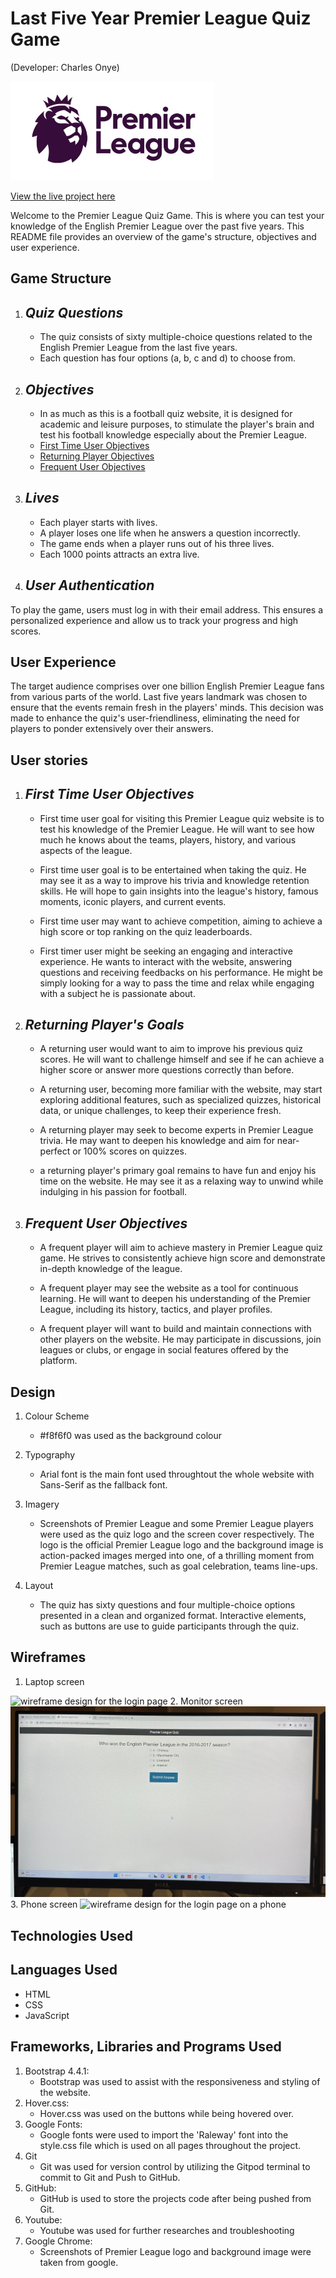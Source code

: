# **Last Five Year Premier League Quiz Game**

(Developer: Charles Onye)

![Premier League](assets/images/premierlogo.png)

[View the live project here](https://onyeami.github.io/premierfiveyears/)

Welcome to the Premier League Quiz Game. This is where you can test your knowledge of the English Premier League over the past five years. This README file provides an overview of the game's structure, objectives and user experience.

## Game Structure

1. ## _Quiz Questions_

   - The quiz consists of sixty multiple-choice questions related to the English Premier League from the last five years.
   - Each question has four options (a, b, c and d) to choose from.

2. ## _Objectives_

    - In as much as this is a football quiz website, it is designed for academic and leisure purposes, to stimulate the player's brain and test his football knowledge especially about the Premier League.
    - [First Time User Objectives](#first-time-user-objectives)
    - [Returning Player Objectives](#returning-players-goals)
    - [Frequent User Objectives](#frequent-user-objectives)

3. ## _Lives_

    - Each player starts with lives.
    - A player loses one life when he answers a question incorrectly.
    - The game ends when a player runs out of his three lives.
    - Each 1000 points attracts an extra live.

4. ## _User Authentication_

To play the game, users must log in with their email address. This ensures a personalized experience and allow us to track your progress and high scores.

## User Experience

The target audience comprises over one billion English Premier League fans from various parts of the world. Last five years landmark was chosen to ensure that the events remain fresh in the players' minds. This decision was made to enhance the quiz's user-friendliness, eliminating the need for players to ponder extensively over their answers.

## User stories

1. ## _First Time User Objectives_

   - First time user goal for visiting this Premier League quiz website is to test his knowledge of the Premier League. He will want to see how much he knows about the teams, players, history, and various aspects of the league.
  
   - First time user goal is to be entertained when taking the quiz. He may see it as a way to improve his trivia and knowledge retention skills. He will hope to gain insights into the league's history, famous moments, iconic players, and current events.
  
   - First time user may want to achieve competition, aiming to achieve a high score or top ranking on the quiz leaderboards.
   - First timer user might be seeking an engaging and interactive experience. He wants to interact with the website, answering questions and receiving feedbacks on his performance. He might be simply looking for a way to pass the time and relax while engaging with a subject he is passionate about.

2. ## _Returning Player's Goals_

    - A returning user would want to aim to improve his previous quiz scores. He will want to challenge himself and see if he can achieve a higher score or answer more questions correctly than before.

    - A returning user, becoming more familiar with the website, may start exploring additional features, such as specialized quizzes, historical data, or unique challenges, to keep their experience fresh.

    - A returning player may seek to become experts in Premier League trivia. He may want to deepen his knowledge and aim for near-perfect or 100% scores on quizzes.
  
    - a returning player's primary goal remains to have fun and enjoy his time on the website. He may see it as a relaxing way to unwind while indulging in his passion for football.

3. ## _Frequent User Objectives_

   - A frequent player will aim to achieve mastery in Premier League quiz game. He strives to consistently achieve hign score and demonstrate in-depth knowledge of the league.
  
   - A frequent player may see the website as a tool for continuous learning. He will want to deepen his understanding of the Premier League, including its history, tactics, and player profiles.

   - A frequent player will want to build and maintain connections with other players on the website. He may participate in discussions, join leagues or clubs, or engage in social features offered by the platform.

## Design

1. Colour Scheme
   - #f8f6f0 was used as the background colour

2. Typography
   - Arial font is the main font used throughtout the whole website with Sans-Serif as the fallback font.

3. Imagery
   - Screenshots of Premier League and some Premier League players were used as the quiz logo and the screen cover respectively. The logo is the official Premier League logo and the background image is action-packed images merged into one, of a thrilling moment from Premier League matches, such as goal celebration, teams line-ups.

4. Layout
   - The quiz has sixty questions and four multiple-choice options presented in a clean and organized format. Interactive elements, such as buttons are use to guide participants through the quiz.

## Wireframes

1. Laptop screen

![wireframe design for the login page](assets/images/laptopview.png)
2. Monitor screen
![wireframe design for the question page](assets/images/quesview.jpg)
3. Phone screen
![wireframe design for the login page on a phone](assets/images/mobileview.png)

## Technologies Used

## Languages Used

- HTML
- CSS
- JavaScript

## Frameworks, Libraries and Programs Used

1. Bootstrap 4.4.1:
    - Bootstrap was used to assist with the responsiveness and styling of the website.
2. Hover.css:
    - Hover.css was used on the buttons while being hovered over.
3. Google Fonts:
    - Google fonts were used to import the 'Raleway' font into the style.css file which is used on all pages throughout the project.
4. Git
    - Git was used for version control by utilizing the Gitpod terminal to commit to Git and Push to GitHub.
5. GitHub:
    - GitHub is used to store the projects code after being pushed from Git.
6. Youtube:
   - Youtube was used for further researches and troubleshooting
7. Google Chrome:
   - Screenshots of Premier League logo and background image were taken from google.

